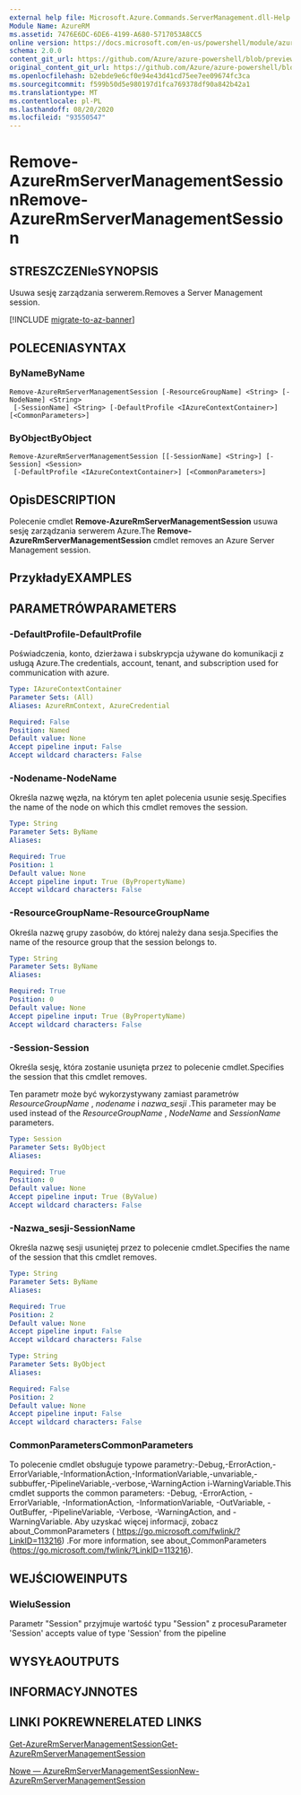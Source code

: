 ```yaml
---
external help file: Microsoft.Azure.Commands.ServerManagement.dll-Help.xml
Module Name: AzureRM
ms.assetid: 7476E6DC-6DE6-4199-A680-5717053A8CC5
online version: https://docs.microsoft.com/en-us/powershell/module/azurerm.servermanagement/remove-azurermservermanagementsession
schema: 2.0.0
content_git_url: https://github.com/Azure/azure-powershell/blob/preview/src/ResourceManager/ServerManagement/Commands.ServerManagement/help/Remove-AzureRmServerManagementSession.md
original_content_git_url: https://github.com/Azure/azure-powershell/blob/preview/src/ResourceManager/ServerManagement/Commands.ServerManagement/help/Remove-AzureRmServerManagementSession.md
ms.openlocfilehash: b2ebde9e6cf0e94e43d41cd75ee7ee09674fc3ca
ms.sourcegitcommit: f599b50d5e980197d1fca769378df90a842b42a1
ms.translationtype: MT
ms.contentlocale: pl-PL
ms.lasthandoff: 08/20/2020
ms.locfileid: "93550547"
---
```

# <span data-ttu-id="c79b7-101">Remove-AzureRmServerManagementSession</span><span class="sxs-lookup"><span data-stu-id="c79b7-101">Remove-AzureRmServerManagementSession</span></span>

## <span data-ttu-id="c79b7-102">STRESZCZENIe</span><span class="sxs-lookup"><span data-stu-id="c79b7-102">SYNOPSIS</span></span>
<span data-ttu-id="c79b7-103">Usuwa sesję zarządzania serwerem.</span><span class="sxs-lookup"><span data-stu-id="c79b7-103">Removes a Server Management session.</span></span>

[!INCLUDE [migrate-to-az-banner](../../includes/migrate-to-az-banner.md)]

## <span data-ttu-id="c79b7-104">POLECENIA</span><span class="sxs-lookup"><span data-stu-id="c79b7-104">SYNTAX</span></span>

### <span data-ttu-id="c79b7-105">ByName</span><span class="sxs-lookup"><span data-stu-id="c79b7-105">ByName</span></span>
```
Remove-AzureRmServerManagementSession [-ResourceGroupName] <String> [-NodeName] <String>
 [-SessionName] <String> [-DefaultProfile <IAzureContextContainer>] [<CommonParameters>]
```

### <span data-ttu-id="c79b7-106">ByObject</span><span class="sxs-lookup"><span data-stu-id="c79b7-106">ByObject</span></span>
```
Remove-AzureRmServerManagementSession [[-SessionName] <String>] [-Session] <Session>
 [-DefaultProfile <IAzureContextContainer>] [<CommonParameters>]
```

## <span data-ttu-id="c79b7-107">Opis</span><span class="sxs-lookup"><span data-stu-id="c79b7-107">DESCRIPTION</span></span>
<span data-ttu-id="c79b7-108">Polecenie cmdlet **Remove-AzureRmServerManagementSession** usuwa sesję zarządzania serwerem Azure.</span><span class="sxs-lookup"><span data-stu-id="c79b7-108">The **Remove-AzureRmServerManagementSession** cmdlet removes an Azure Server Management session.</span></span>

## <span data-ttu-id="c79b7-109">Przykłady</span><span class="sxs-lookup"><span data-stu-id="c79b7-109">EXAMPLES</span></span>

## <span data-ttu-id="c79b7-110">PARAMETRÓW</span><span class="sxs-lookup"><span data-stu-id="c79b7-110">PARAMETERS</span></span>

### <span data-ttu-id="c79b7-111">-DefaultProfile</span><span class="sxs-lookup"><span data-stu-id="c79b7-111">-DefaultProfile</span></span>
<span data-ttu-id="c79b7-112">Poświadczenia, konto, dzierżawa i subskrypcja używane do komunikacji z usługą Azure.</span><span class="sxs-lookup"><span data-stu-id="c79b7-112">The credentials, account, tenant, and subscription used for communication with azure.</span></span>

```yaml
Type: IAzureContextContainer
Parameter Sets: (All)
Aliases: AzureRmContext, AzureCredential

Required: False
Position: Named
Default value: None
Accept pipeline input: False
Accept wildcard characters: False
```

### <span data-ttu-id="c79b7-113">-Nodename</span><span class="sxs-lookup"><span data-stu-id="c79b7-113">-NodeName</span></span>
<span data-ttu-id="c79b7-114">Określa nazwę węzła, na którym ten aplet polecenia usunie sesję.</span><span class="sxs-lookup"><span data-stu-id="c79b7-114">Specifies the name of the node on which this cmdlet removes the session.</span></span>

```yaml
Type: String
Parameter Sets: ByName
Aliases: 

Required: True
Position: 1
Default value: None
Accept pipeline input: True (ByPropertyName)
Accept wildcard characters: False
```

### <span data-ttu-id="c79b7-115">-ResourceGroupName</span><span class="sxs-lookup"><span data-stu-id="c79b7-115">-ResourceGroupName</span></span>
<span data-ttu-id="c79b7-116">Określa nazwę grupy zasobów, do której należy dana sesja.</span><span class="sxs-lookup"><span data-stu-id="c79b7-116">Specifies the name of the resource group that the session belongs to.</span></span>

```yaml
Type: String
Parameter Sets: ByName
Aliases: 

Required: True
Position: 0
Default value: None
Accept pipeline input: True (ByPropertyName)
Accept wildcard characters: False
```

### <span data-ttu-id="c79b7-117">-Session</span><span class="sxs-lookup"><span data-stu-id="c79b7-117">-Session</span></span>
<span data-ttu-id="c79b7-118">Określa sesję, która zostanie usunięta przez to polecenie cmdlet.</span><span class="sxs-lookup"><span data-stu-id="c79b7-118">Specifies the session that this cmdlet removes.</span></span>

<span data-ttu-id="c79b7-119">Ten parametr może być wykorzystywany zamiast parametrów *ResourceGroupName* , *nodename* i *nazwa_sesji* .</span><span class="sxs-lookup"><span data-stu-id="c79b7-119">This parameter may be used instead of the *ResourceGroupName* , *NodeName* and *SessionName* parameters.</span></span>

```yaml
Type: Session
Parameter Sets: ByObject
Aliases: 

Required: True
Position: 0
Default value: None
Accept pipeline input: True (ByValue)
Accept wildcard characters: False
```

### <span data-ttu-id="c79b7-120">-Nazwa_sesji</span><span class="sxs-lookup"><span data-stu-id="c79b7-120">-SessionName</span></span>
<span data-ttu-id="c79b7-121">Określa nazwę sesji usuniętej przez to polecenie cmdlet.</span><span class="sxs-lookup"><span data-stu-id="c79b7-121">Specifies the name of the session that this cmdlet removes.</span></span>

```yaml
Type: String
Parameter Sets: ByName
Aliases: 

Required: True
Position: 2
Default value: None
Accept pipeline input: False
Accept wildcard characters: False
```

```yaml
Type: String
Parameter Sets: ByObject
Aliases: 

Required: False
Position: 2
Default value: None
Accept pipeline input: False
Accept wildcard characters: False
```

### <span data-ttu-id="c79b7-122">CommonParameters</span><span class="sxs-lookup"><span data-stu-id="c79b7-122">CommonParameters</span></span>
<span data-ttu-id="c79b7-123">To polecenie cmdlet obsługuje typowe parametry:-Debug,-ErrorAction,-ErrorVariable,-InformationAction,-InformationVariable,-unvariable,-subbuffer,-PipelineVariable,-verbose,-WarningAction i-WarningVariable.</span><span class="sxs-lookup"><span data-stu-id="c79b7-123">This cmdlet supports the common parameters: -Debug, -ErrorAction, -ErrorVariable, -InformationAction, -InformationVariable, -OutVariable, -OutBuffer, -PipelineVariable, -Verbose, -WarningAction, and -WarningVariable.</span></span> <span data-ttu-id="c79b7-124">Aby uzyskać więcej informacji, zobacz about_CommonParameters ( https://go.microsoft.com/fwlink/?LinkID=113216) .</span><span class="sxs-lookup"><span data-stu-id="c79b7-124">For more information, see about_CommonParameters (https://go.microsoft.com/fwlink/?LinkID=113216).</span></span>

## <span data-ttu-id="c79b7-125">WEJŚCIOWE</span><span class="sxs-lookup"><span data-stu-id="c79b7-125">INPUTS</span></span>

### <span data-ttu-id="c79b7-126">Wielu</span><span class="sxs-lookup"><span data-stu-id="c79b7-126">Session</span></span>
<span data-ttu-id="c79b7-127">Parametr "Session" przyjmuje wartość typu "Session" z procesu</span><span class="sxs-lookup"><span data-stu-id="c79b7-127">Parameter 'Session' accepts value of type 'Session' from the pipeline</span></span>

## <span data-ttu-id="c79b7-128">WYSYŁA</span><span class="sxs-lookup"><span data-stu-id="c79b7-128">OUTPUTS</span></span>

## <span data-ttu-id="c79b7-129">INFORMACYJN</span><span class="sxs-lookup"><span data-stu-id="c79b7-129">NOTES</span></span>

## <span data-ttu-id="c79b7-130">LINKI POKREWNE</span><span class="sxs-lookup"><span data-stu-id="c79b7-130">RELATED LINKS</span></span>

[<span data-ttu-id="c79b7-131">Get-AzureRmServerManagementSession</span><span class="sxs-lookup"><span data-stu-id="c79b7-131">Get-AzureRmServerManagementSession</span></span>](./Get-AzureRmServerManagementSession.md)

[<span data-ttu-id="c79b7-132">Nowe — AzureRmServerManagementSession</span><span class="sxs-lookup"><span data-stu-id="c79b7-132">New-AzureRmServerManagementSession</span></span>](./New-AzureRmServerManagementSession.md)


